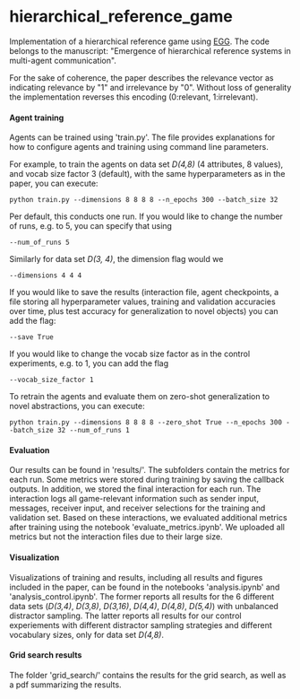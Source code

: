 # hierarchical_reference_game


Implementation of a hierarchical reference game using [EGG](https://github.com/facebookresearch/EGG/). The code belongs to the manuscript: "Emergence of hierarchical reference systems in multi-agent communication".

For the sake of coherence, the paper describes the relevance vector as indicating relevance by "1" and irrelevance by "0". Without loss of generality the implementation reverses this encoding (0:relevant, 1:irrelevant).


#### Agent training 

Agents can be trained using 'train.py'. The file provides explanations for how to configure agents and training using command line parameters. 

For example, to train the agents on data set *D(4,8)* (4 attributes, 8 values), and vocab size factor 3 (default), with the same hyperparameters as in the paper, you can execute:

    python train.py --dimensions 8 8 8 8 --n_epochs 300 --batch_size 32 

Per default, this conducts one run. If you would like to change the number of runs, e.g. to 5, you can specify that using 

    --num_of_runs 5
    
Similarly for data set *D(3, 4)*, the dimension flag would we 

    --dimensions 4 4 4
    
If you would like to save the results (interaction file, agent checkpoints, a file storing all hyperparameter values, training and validation accuracies over time, plus test accuracy for generalization to novel objects) you can add the flag:

    --save True 
    
If you would like to change the vocab size factor as in the control experiments, e.g. to 1, you can add the flag 

    --vocab_size_factor 1
    
To retrain the agents and evaluate them on zero-shot generalization to novel abstractions, you can execute:

    python train.py --dimensions 8 8 8 8 --zero_shot True --n_epochs 300 --batch_size 32 --num_of_runs 1

  

#### Evaluation

Our results can be found in 'results/'. The subfolders contain the metrics for each run. Some metrics were stored during training by saving the callback outputs. In addition, we stored the final interaction for each run. The interaction logs all game-relevant information such as sender input, messages, receiver input, and receiver selections for the training and validation set. Based on these interactions, we evaluated additional metrics after training using the notebook 'evaluate_metrics.ipynb'. We uploaded all metrics but not the interaction files due to their large size.

#### Visualization

Visualizations of training and results, including all results and figures included in the paper, can be found in the notebooks 'analysis.ipynb' and 'analysis_control.ipynb'. The former reports all results for the 6 different data sets (*D(3,4)*, *D(3,8)*, *D(3,16)*, *D(4,4)*, *D(4,8)*, *D(5,4)*) with unbalanced distractor sampling. The latter reports all results for our control experiements with different distractor sampling strategies and different vocabulary sizes, only for data set *D(4,8)*. 

#### Grid search results 

The folder 'grid_search/' contains the results for the grid search, as well as a pdf summarizing the results. 


